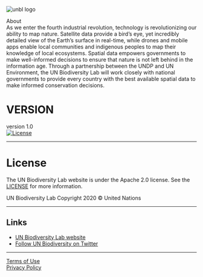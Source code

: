 ![unbl logo](https://www.unbiodiversitylab.org/images/logos/logo.png)

About<br />
As we enter the fourth industrial revolution, technology is revolutionizing our ability to map nature. Satellite data provide a bird’s eye, yet incredibly detailed view of the Earth’s surface in real-time, while drones and mobile apps enable local communities and indigenous peoples to map their knowledge of local ecosystems. Spatial data empowers governments to make well-informed decisions to ensure that nature is not left behind in the information age. Through a partnership between the UNDP and UN Environment, the UN Biodiversity Lab will work closely with national governments to provide every country with the best available spatial data to make informed conservation decisions.

VERSION
=======
version 1.0 <br />
[![License](https://img.shields.io/badge/License-Apache%202.0-lightgrey)](https://github.com/natgeosociety/marapp-docs/blob/master/LICENSE)

***
License
=======
The UN Biodiversity Lab website is under the Apache 2.0 license. See the [LICENSE](https://github.com/natgeosociety/marapp-frontend/LICENSE) for more information.

UN Biodiversity Lab
Copyright 2020 © United Nations

***
Links
-----
* [UN Biodiversity Lab website](https://www.unbiodiversitylab.org/)
* [Follow UN Biodiversity on Twitter](https://twitter.com/UNBiodiversity)

***
[Terms of Use](https://www.unbiodiversitylab.org/terms-of-use.html)<br />
[Privacy Policy](https://www.unbiodiversitylab.org/privacy-policy.html)<br />
